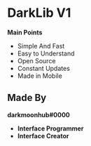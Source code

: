 # DarkLib V1

**Main Points**

- Simple And Fast
- Easy to Understand
- Open Source
- Constant Updates
- Made in Mobile

## Made By

**__darkmoonhub#0000__** 

- **Interface Programmer** 
- **Interface Creator**
